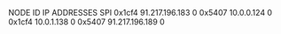 NODE ID   IP ADDRESSES     SPI
0x1cf4    91.217.196.183   0
0x5407    10.0.0.124       0
0x1cf4    10.0.1.138       0
0x5407    91.217.196.189   0
